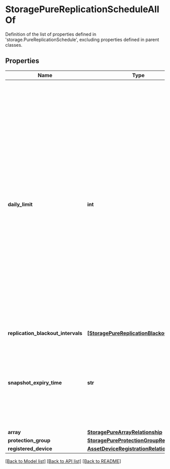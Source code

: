 # StoragePureReplicationScheduleAllOf

Definition of the list of properties defined in 'storage.PureReplicationSchedule', excluding properties defined in parent classes.
## Properties
Name | Type | Description | Notes
------------ | ------------- | ------------- | -------------
**daily_limit** | **int** | Total number of snapshots per day to be available on target above and over the specified retention time. PureStorage FlashArray maintains all created snapshot until retention period. Daily limit is applied only on the snapshots once retention time is expired. In case of, daily limit is less than the number of snapshot available on source, system select snapshots evenly spaced out throughout the day. | [optional] [readonly] 
**replication_blackout_intervals** | [**[StoragePureReplicationBlackout]**](StoragePureReplicationBlackout.md) |  | [optional] 
**snapshot_expiry_time** | **str** | Duration to keep the daily limit snapshots on target array. StorageArray deletes the snapshots permanently from the targets beyond this period. | [optional] [readonly] 
**array** | [**StoragePureArrayRelationship**](StoragePureArrayRelationship.md) |  | [optional] 
**protection_group** | [**StoragePureProtectionGroupRelationship**](StoragePureProtectionGroupRelationship.md) |  | [optional] 
**registered_device** | [**AssetDeviceRegistrationRelationship**](AssetDeviceRegistrationRelationship.md) |  | [optional] 

[[Back to Model list]](../README.md#documentation-for-models) [[Back to API list]](../README.md#documentation-for-api-endpoints) [[Back to README]](../README.md)


